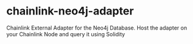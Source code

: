 # chainlink-neo4j-adapter
Chainlink External Adapter for the Neo4j Database. Host the adapter on your Chainlink Node and query it using Solidity
